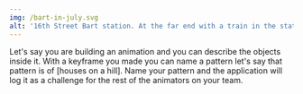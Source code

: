 ```yaml
---
img: /bart-in-july.svg
alt: '16th Street Bart station. At the far end with a train in the station'
---
```


Let's say you are building an animation and you can describe the objects inside it. With a keyframe you made you can name a pattern let's say that pattern is of [houses on a hill]. Name your pattern and the application will log it as a challenge for the rest of the animators on your team.

